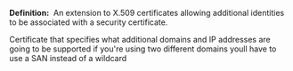 **Definition:** 
 An extension to X.509 certificates allowing additional identities to be associated with a security certificate.

Certificate that specifies what additional domains and IP addresses are going to be supported
if you're using two different domains youll have to use a SAN instead of a wildcard